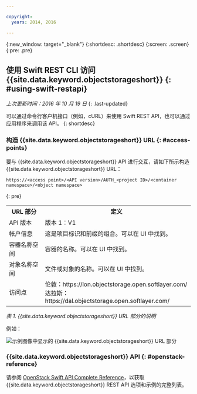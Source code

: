 ```yaml
---

copyright:
  years: 2014, 2016

---
```

{:new_window: target="_blank"}
{:shortdesc: .shortdesc}
{:screen: .screen}
{:pre: .pre}

## 使用 Swift REST CLI 访问 {{site.data.keyword.objectstorageshort}} {: #using-swift-restapi}
*上次更新时间：2016 年 10 月 19 日*
{: .last-updated}

可以通过命令行客户机接口（例如，cURL）来使用 Swift REST API，也可以通过应用程序来调用该 API。
{: shortdesc}

### 构造 {{site.data.keyword.objectstorageshort}} URL {: #access-points}

要与 {{site.data.keyword.objectstorageshort}} API 进行交互，请如下所示构造 {{site.data.keyword.objectstorageshort}} URL：
  ```
https://<access point>/<API version>/AUTH_<project ID>/<container namespace>/<object namespace>
  ```
  {: pre}

<table>
  <tr>
    <th> URL 部分</th>
    <th> 定义</th>
  </tr>
  <tr>
    <td> API 版本</td>
    <td> 版本 1：V1 </td>
  </tr>
  <tr>
    <td> 帐户信息</td>
    <td> 这是项目标识和前缀的组合。可以在 UI 中找到。</td>
  </tr>
  <tr>
    <td> 容器名称空间</td>
    <td> 容器的名称。可以在 UI 中找到。</td>
  </tr>
  <tr>
    <td> 对象名称空间</td>
    <td> 文件或对象的名称。可以在 UI 中找到。</td>
  </tr>
  <tr>
    <td> 访问点</td>
    <td> 伦敦：https://lon.objectstorage.open.softlayer.com/<br> 达拉斯：https://dal.objectstorage.open.softlayer.com/</br> </td>
  </tr>
</table>

*表 1. {{site.data.keyword.objectstorageshort}} URL 部分的说明*

例如：

![示例图像中显示的 {{site.data.keyword.objectstorageshort}} URL 部分](images/Swift_URL.png)


### {{site.data.keyword.objectstorageshort}} API {: #openstack-reference}

请参阅 [OpenStack Swift API Complete Reference](http://developer.openstack.org/api-ref-objectstorage-v1.html)，以获取 {{site.data.keyword.objectstorageshort}} REST API 选项和示例的完整列表。
